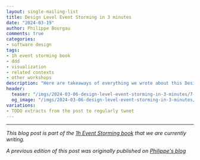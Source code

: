 ```yaml
---
layout: single-mailing-list
title: Design Level Event Storming in 3 minutes
date: "2024-03-19"
author: Philippe Bourgau
comments: true
categories:
- software design
tags:
- 1h event storming book
- ddd
- visualization
- related contexts
- other workshops
description: "Here are takeaways of everything we wrote about this Design Level Event Storming: Facilitation, The picture that explains everything, and Domain Driven Design. We also list references for activities to go further with the Design Level Event Storming"
header:
  teaser: "/imgs/2024-03-06-design-level-event-storming-in-3-minutes/7-design-level-event-storming-tactics-teaser.jpeg"
  og_image: "/imgs/2024-03-06-design-level-event-storming-in-3-minutes/7-design-level-event-storming-tactics-og.jpeg"
variations:
- TODO extracts from the post to regularly tweet
---
```



----

_This blog post is part of the [1h Event Storming book]({{site.url}}{{site.baseurl}}/1h-event-storming-book/) that we are currently writing._

_A previous edition of this post was originally published on [Philippe's blog](https://philippe.bourgau.net/7-tactics-that-will-make-your-ddd-design-level-event-storming-pay-off/)_